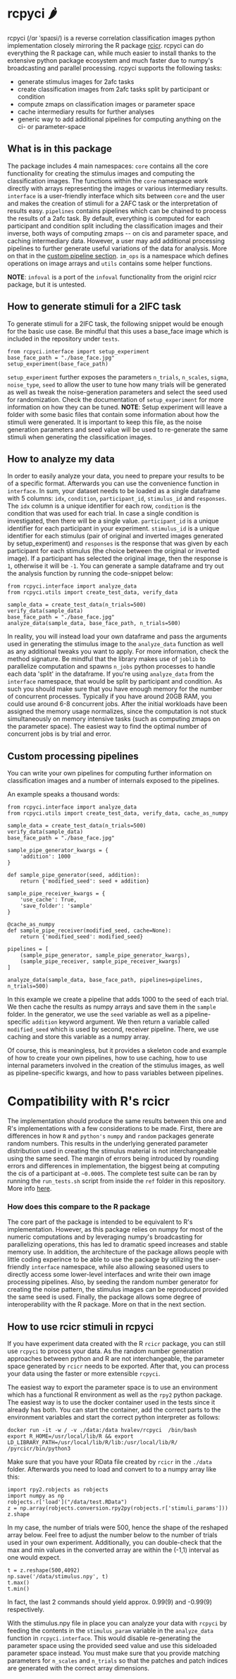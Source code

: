 # rcpyci 🌶️
rcpyci (/ɑr ˈspaɪsi/) is a reverse correlation classification images python implementation closely mirroring the R package [rcicr](https://github.com/rdotsch/rcicr/). rcpyci can do everything the R package can, while much easier to install thanks to the extensive python package ecosystem and much faster due to numpy's broadcasting and parallel processing. rcpyci supports the following tasks:
- generate stimulus images for 2afc tasks
- create classification images from 2afc tasks split by participant or condition
- compute zmaps on classification images or parameter space
- cache intermediary results for further analyses
- generic way to add additional pipelines for computing anything on the ci- or parameter-space

## What is in this package
The package includes 4 main namespaces:
`core` contains all the core functionality for creating the stimulus images and computing the classification images. The functions within the `core` namespace work directly with arrays representing the images or various intermediary results. `interface` is a user-friendly interface which sits between `core` and the user and makes the creation of stimuli for a 2AFC task or the interpretation of results easy. `pipelines` contains pipelines which can be chained to process the results of a 2afc task. By default, everything is computed for each participant and condition split including the classification images and their inverse, both ways of computing zmaps -- on cis and parameter space, and caching intermediary data. However, a user may add additional processing pipelines to further generate useful variations of the data for analysis. More on that in the [custom pipeline section](#custom-processing-pipelines). `im_ops` is a namespace which defines operations on image arrays and `utils` contains some helper functions.

__NOTE__: `infoval` is a port of the `infoval` functionality from the originl rcicr package, but it is untested.

## How to generate stimuli for a 2IFC task
To generate stimuli for a 2IFC task, the following snippet would be enough for the basic use case. Be mindful that this uses a base_face image which is included in the repository under `tests`.
```
from rcpyci.interface import setup_experiment
base_face_path = "./base_face.jpg"
setup_experiment(base_face_path)
```
`setup_experiment` further exposes the parameters `n_trials`, `n_scales`, `sigma`, `noise_type`, `seed` to allow the user to tune how many trials will be generated as well as tweak the noise-generation parameters and select the seed used for randomization. Check the documentation of `setup_experiment` for more information on how they can be tuned.
__NOTE__: Setup experiment will leave a folder with some basic files that contain some information about how the stimuli were generated. It is important to keep this file, as the noise generation parameters and seed value will be used to re-generate the same stimuli when generating the classification images.

## How to analyze my data
In order to easily analyze your data, you need to prepare your results to be of a specific format. Afterwards you can use the convenience function in `interface`. In sum, your dataset needs to be loaded as a single dataframe with 5 columns: `idx`, `condition`, `participant_id`, `stimulus_id` and `responses`. The `idx` column is a unique identifier for each row, `condition` is the condition that was used for each trial. In case a single condition is investigated, then there will be a single value. `participant_id` is a unique identifier for each participant in your experiment. `stimulus_id` is a unique identifier for each stimulus (pair of original and inverted images generated by setup_experiment) and `responses` is the response that was given by each participant for each stimulus (the choice between the original or inverted image). If a participant has selected the original image, then the response is `1`, otherwise it will be `-1`. You can generate a sample dataframe and try out the analysis function by running the code-snippet below:

```
from rcpyci.interface import analyze_data
from rcpyci.utils import create_test_data, verify_data

sample_data = create_test_data(n_trials=500)
verify_data(sample_data)
base_face_path = "./base_face.jpg"
analyze_data(sample_data, base_face_path, n_trials=500)
```
In reality, you will instead load your own dataframe and pass the arguments used in generating the stimulus image to the `analyze_data` function as well as any additional tweaks you want to apply. For more information, check the method signature. Be mindful that the library makes use of `joblib` to parallelize computation and spawns `n_jobs` python processes to handle each data 'split' in the dataframe. If you're using `analyze_data` from the `interface` namespace, that would be split by participant and condition. As such you should make sure that you have enough memory for the number of concurrent processes. Typically if you have around 20GB RAM, you could use around 6-8 concurrent jobs. After the initial workloads have been assigned the memory usage normalizes, since the computation is not stuck simultaneously on memory intensive tasks (such as computing zmaps on the parameter space). The easiest way to find the optimal number of concurrent jobs is by trial and error.

## Custom processing pipelines
You can write your own pipelines for computing further information on classification images and a number of internals exposed to the pipelines. 

An example speaks a thousand words:
```
from rcpyci.interface import analyze_data
from rcpyci.utils import create_test_data, verify_data, cache_as_numpy

sample_data = create_test_data(n_trials=500)
verify_data(sample_data)
base_face_path = "./base_face.jpg"

sample_pipe_generator_kwargs = {
    'addition': 1000
}

def sample_pipe_generator(seed, addition):
    return {'modified_seed': seed + addition}

sample_pipe_receiver_kwargs = {
    'use_cache': True,
    'save_folder': 'sample'
}

@cache_as_numpy
def sample_pipe_receiver(modified_seed, cache=None):
    return {'modified_seed': modified_seed}

pipelines = [
    (sample_pipe_generator, sample_pipe_generator_kwargs),
    (sample_pipe_receiver, sample_pipe_receiver_kwargs)
]

analyze_data(sample_data, base_face_path, pipelines=pipelines, n_trials=500)
```
In this example we create a pipeline that adds 1000 to the seed of each trial. We then cache the results as numpy arrays and save them in the `sample` folder. In the generator, we use the `seed` variable as well as a pipeline-specific `addition` keyword argument. We then return a variable called `modified_seed` which is used by second, receiver pipeline. There, we use caching and store this variable as a numpy array.

Of course, this is meaningless, but it provides a skeleton code and example of how to create your own pipelines, how to use caching, how to use internal parameters involved in the creation of the stimulus images, as well as pipeline-specific kwargs, and how to pass variables between pipelines.


# Compatibility with R's rcicr
The implementation should produce the same results between this one and R's implementations with a few considerations to be made. First, there are differences in how `R` and `python's` `numpy` and `random` packages generate random numbers. This results in the underlying generated parameter distribution used in creating the stimulus material is not interchangeable using the same seed. The margin of errors being introduced by rounding errors and differences in implementation, the biggest being at computing the cis of a participant at `~0.0005`. The complete test suite can be ran by running the `run_tests.sh` script from inside the `ref` folder in this repository. More info [here](ref/README.md).

### How does this compare to the R package
The core part of the package is intended to be equivalent to R's implementation. However, as this package relies on numpy for most of the numeric computations and by leveraging numpy's broadcasting for parallelizing operations, this has led to dramatic speed increases and stable memory use. In addition, the architecture of the package allows people with little coding experince to be able to use the package by utilizing the user-friendly `interface` namespace, while also allowing seasoned users to directly access some lower-level interfaces and write their own image processing pipelines. Also, by seeding the random number generator for creating the noise pattern, the stimulus images can be reproduced provided the same seed is used. Finally, the package allows some degree of interoperability with the R package. More on that in the next section.

## How to use rcicr stimuli in rcpyci
If you have experiment data created with the R `rcicr` package, you can still use `rcpyci` to process your data. As the random number generation approaches between python and R are not interchangeable, the parameter space generated by `rcicr` needs to be exported. After that, you can process your data using the faster or more extensible `rcpyci`. 

The easiest way to export the parameter space is to use an environment which has a functional R environment as well as the `rpy2` python package. The easiest way is to use the docker container used in the tests since it already has both.
You can start the container, add the correct parts to the environment variables and start the correct python interpreter as follows:
```
docker run -it -w / -v ./data:/data hvalev/rcpyci  /bin/bash
export R_HOME=/usr/local/lib/R && export LD_LIBRARY_PATH=/usr/local/lib/R/lib:/usr/local/lib/R/
/pyrcicr/bin/python3
```
Make sure that you have your RData file created by `rcicr` in the `./data` folder. Afterwards you need to load and convert to to a numpy array like this:
```
import rpy2.robjects as robjects
import numpy as np
robjects.r['load']("/data/test.RData")
z = np.array(robjects.conversion.rpy2py(robjects.r['stimuli_params']))
z.shape
```
In my case, the number of trials were 500, hence the shape of the reshaped array below. Feel free to adjust the number below to the number of trials used in your own experiment. Additionally, you can double-check that the max and min values in the converted array are within the (-1,1) interval as one would expect.
```
t = z.reshape(500,4092)
np.save('/data/stimulus.npy', t)
t.max()
t.min()
```
In fact, the last 2 commands should yield approx. 0.99(9) and -0.99(9) respectively.

With the stimulus.npy file in place you can analyze your data with `rcpyci` by feeding the contents in the `stimulus_param` variable in the `analyze_data` function in `rcpyci.interface`. This would disable re-generating the parameter space using the provided seed value and use this sideloaded parameter space instead. You must make sure that you provide matching parameters for `n_scales` and `n_trials` so that the patches and patch indices are generated with the correct array dimensions.
